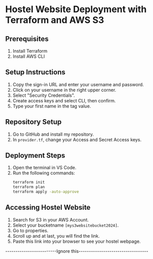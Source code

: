 # Hostel Website Deployment with Terraform and AWS S3

## Prerequisites
1. Install Terraform
2. Install AWS CLI

## Setup Instructions
1. Copy the sign-in URL and enter your username and password.
2. Click on your username in the right upper corner.
3. Select "Security Credentials".
4. Create access keys and select CLI, then confirm.
5. Type your first name in the tag value.

## Repository Setup
1. Go to GitHub and install my repository.
2. In `provider.tf`, change your Access and Secret Access keys.

## Deployment Steps
1. Open the terminal in VS Code.
2. Run the following commands:
    ```bash
    terraform init
    terraform plan
    terraform apply -auto-approve
    ```

## Accessing Hostel Website
1. Search for S3 in your AWS Account.
2. Select your bucketname `[mys3websitebucket2024]`.
3. Go to properties.
4. Scroll up and at last, you will find the link.
5. Paste this link into your browser to see your hostel webpage.




-------------------------Ignore this----------------------------------
<!-- Login to AWS Root user


Search for IAM
Select Users from left panel
create user
provide user access to AWS Management console
I want to create an IAM User
Set your password
attach policies directly
give AdministratorAccess
create user -->